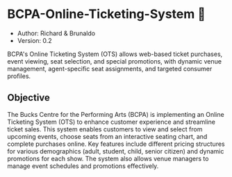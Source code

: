 # BCPA-Online-Ticketing-System 🎫

- Author: Richard & Brunaldo 
- Version: 0.2

BCPA's Online Ticketing System (OTS) allows web-based ticket purchases, event viewing, seat selection, and special promotions, with dynamic venue management, agent-specific seat assignments, and targeted consumer profiles.

## Objective

The Bucks Centre for the Performing Arts (BCPA) is implementing an Online Ticketing System (OTS) to enhance customer experience and streamline ticket sales. This system enables customers to view and select from upcoming events, choose seats from an interactive seating chart, and complete purchases online. Key features include different pricing structures for various demographics (adult, student, child, senior citizen) and dynamic promotions for each show. The system also allows venue managers to manage event schedules and promotions effectively.
